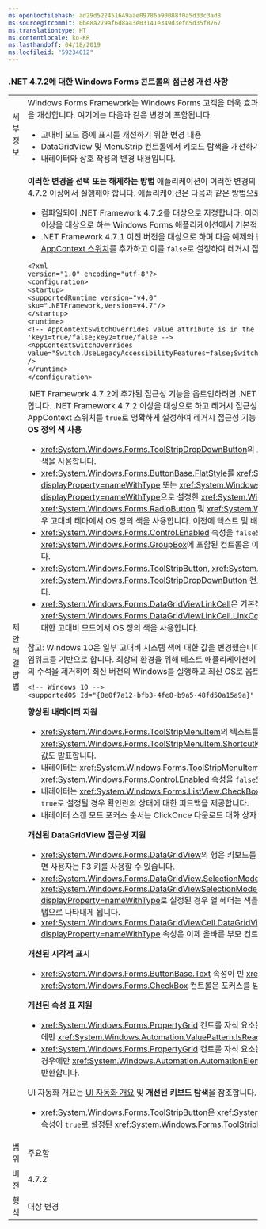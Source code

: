 ```yaml
---
ms.openlocfilehash: ad29d522451649aae09786a90088f0a5d33c3ad8
ms.sourcegitcommit: 0be8a279af6d8a43e03141e349d3efd5d35f8767
ms.translationtype: HT
ms.contentlocale: ko-KR
ms.lasthandoff: 04/18/2019
ms.locfileid: "59234012"
---
```

### <a name="accessibility-improvements-in-windows-forms-controls-for-net-472"></a>.NET 4.7.2에 대한 Windows Forms 콘트롤의 접근성 개선 사항

|   |   |
|---|---|
|세부 정보|Windows Forms Framework는 Windows Forms 고객을 더욱 효과적으로 지원하도록 접근성 기술로 작업하는 방법을 개선합니다. 여기에는 다음과 같은 변경이 포함됩니다.<ul><li>고대비 모드 중에 표시를 개선하기 위한 변경 내용</li><li>DataGridView 및 MenuStrip 컨트롤에서 키보드 탐색을 개선하기 위한 변경 내용입니다.</li><li>내레이터와 상호 작용의 변경 내용입니다.</li></ul> | 
| 제안 해결 방법 | <strong>이러한 변경을 선택 또는 해제하는 방법</strong> 애플리케이션이 이러한 변경의 이점을 활용하도록 하기 위해 .NET Framework 4.7.2 이상에서 실행해야 합니다. 애플리케이션은 다음과 같은 방법으로 이러한 변경의 이점을 활용할 수 있습니다.<ul><li>컴파일되어 .NET Framework 4.7.2를 대상으로 지정합니다. 이러한 접근성 변경 내용은 .NET Framework 4.7.2 이상을 대상으로 하는 Windows Forms 애플리케이션에서 기본적으로 활성화됩니다.</li><li>.NET Framework 4.7.1 이전 버전을 대상으로 하며 다음 예제와 같이 app.config 파일의 <code>&lt;runtime&gt;</code> 섹션에 [AppContext 스위치](~/docs/framework/configure-apps/file-schema/runtime/appcontextswitchoverrides-element.md)를 추가하고 이를 <code>false</code>로 설정하여 레거시 접근성 동작을 옵트아웃합니다.</li></ul><pre><code class="lang-xml">&lt;?xml version=&quot;1.0&quot; encoding=&quot;utf-8&quot;?&gt;&#13;&#10;&lt;configuration&gt;&#13;&#10;&lt;startup&gt;&#13;&#10;&lt;supportedRuntime version=&quot;v4.0&quot; sku=&quot;.NETFramework,Version=v4.7&quot;/&gt;&#13;&#10;&lt;/startup&gt;&#13;&#10;&lt;runtime&gt;&#13;&#10;&lt;!-- AppContextSwitchOverrides value attribute is in the form of &#39;key1=true/false;key2=true/false  --&gt;&#13;&#10;&lt;AppContextSwitchOverrides value=&quot;Switch.UseLegacyAccessibilityFeatures=false;Switch.UseLegacyAccessibilityFeatures.2=false&quot; /&gt;&#13;&#10;&lt;/runtime&gt;&#13;&#10;&lt;/configuration&gt;&#13;&#10;</code></pre>.NET Framework 4.7.2에 추가된 접근성 기능을 옵트인하려면 .NET Framework 4.7.1의 접근성 기능도 옵트인해야 합니다. .NET Framework 4.7.2 이상을 대상으로 하고 레거시 접근성 동작을 유지하려는 애플리케이션은 이 AppContext 스위치를 <code>true</code>로 명확하게 설정하여 레거시 접근성 기능 사용을 옵트인할 수 있습니다. <strong>고대비 테마에서 OS 정의 색 사용</strong><ul><li><xref:System.Windows.Forms.ToolStripDropDownButton>의 드롭다운 화살표는 이제 고대비 테마에서 OS 정의 색을 사용합니다.</li><li><xref:System.Windows.Forms.ButtonBase.FlatStyle>를 <xref:System.Windows.Forms.FlatStyle.Flat?displayProperty=nameWithType> 또는 <xref:System.Windows.Forms.FlatStyle.Popup?displayProperty=nameWithType>으로 설정한 <xref:System.Windows.Forms.Button>, <xref:System.Windows.Forms.RadioButton> 및 <xref:System.Windows.Forms.CheckBox> 컨트롤은 선택된 경우 고대비 테마에서 OS 정의 색을 사용합니다. 이전에 텍스트 및 배경색이 대비되지 않았고 읽기가 어려웠습니다.</li><li><xref:System.Windows.Forms.Control.Enabled> 속성을 <code>false</code>으로 설정한 <xref:System.Windows.Forms.GroupBox>에 포함된 컨트롤은 이제 고대비 테마에서 OS 정의 색을 사용하게 됩니다.</li><li><xref:System.Windows.Forms.ToolStripButton>, <xref:System.Windows.Forms.ToolStripComboBox> 및 <xref:System.Windows.Forms.ToolStripDropDownButton> 컨트롤이 고대비 모드에서 명도 대비를 증가시켰습니다.</li><li><xref:System.Windows.Forms.DataGridViewLinkCell>은 기본적으로 <xref:System.Windows.Forms.DataGridViewLinkCell.LinkColor?displayProperty=nameWithType> 속성에 대한 고대비 모드에서 OS 정의 색을 사용합니다.</li></ul>참고: Windows 10은 일부 고대비 시스템 색에 대한 값을 변경했습니다. Windows Forms Framework는 Win32 프레임워크를 기반으로 합니다. 최상의 환경을 위해 테스트 애플리케이션에 app.manifest 파일을 추가하고 다음과 같은 코드의 주석을 제거하여 최신 버전의 Windows를 실행하고 최신 OS로 옵트인합니다.<pre><code>&lt;!-- Windows 10 --&gt;&#13;&#10;&lt;supportedOS Id=&quot;{8e0f7a12-bfb3-4fe8-b9a5-48fd50a15a9a}&quot; /&gt;&#13;&#10;</code></pre><strong>향상된 내레이터 지원</strong><ul><li><xref:System.Windows.Forms.ToolStripMenuItem>의 텍스트를 발표할 경우 내레이터는 <xref:System.Windows.Forms.ToolStripMenuItem.ShortcutKeys?displayProperty=nameWithType> 속성 값도 발표합니다.</li><li>내레이터는 <xref:System.Windows.Forms.ToolStripMenuItem>이 해당 <xref:System.Windows.Forms.Control.Enabled> 속성을 <code>false</code>으로 설정할 때를 지정합니다.</li><li>내레이터는 <xref:System.Windows.Forms.ListView.CheckBoxes?displayProperty=nameWithType> 속성이 <code>true</code>로 설정될 경우 확인란의 상태에 대한 피드백을 제공합니다.</li><li>내레이터 스캔 모드 포커스 순서는 ClickOnce 다운로드 대화 상자 창에서 컨트롤의 시각적 개체 순서와 일치합니다.</li></ul><strong>개선된 DataGridView 접근성 지원</strong><ul><li><xref:System.Windows.Forms.DataGridView>의 행은 키보드를 사용하여 정렬할 수 있습니다. 현재 열로 정렬하려면 사용자는 F3 키를 사용할 수 있습니다.</li><li><xref:System.Windows.Forms.DataGridView.SelectionMode?displayProperty=nameWithType>이 <xref:System.Windows.Forms.DataGridViewSelectionMode.FullRowSelect?displayProperty=nameWithType>로 설정된 경우 열 헤더는 색을 변경하여 현재 행의 셀을 통해 현재 열을 사용자 탭으로 나타내게 됩니다.</li><li><xref:System.Windows.Forms.DataGridViewCell.DataGridViewCellAccessibleObject.Parent?displayProperty=nameWithType> 속성은 이제 올바른 부모 컨트롤을 반환합니다.</li></ul><strong>개선된 시각적 표시</strong><ul><li><xref:System.Windows.Forms.ButtonBase.Text> 속성이 빈 <xref:System.Windows.Forms.RadioButton> 및 <xref:System.Windows.Forms.CheckBox> 컨트롤은 포커스를 받을 때 포커스 표시기를 표시합니다.</li></ul><strong>개선된 속성 표 지원</strong><ul><li><xref:System.Windows.Forms.PropertyGrid> 컨트롤 자식 요소는 PropertyGrid 요소를 사용하도록 설정한 경우에만 <xref:System.Windows.Automation.ValuePattern.IsReadOnlyProperty> 속성에 대한 <code>true</code>를 반환합니다.</li><li><xref:System.Windows.Forms.PropertyGrid> 컨트롤 자식 요소는 PropertyGrid 요소를 사용자가 변경할 수 있는 경우에만 <xref:System.Windows.Automation.AutomationElement.IsEnabledProperty> 속성에 대한 <code>false</code>를 반환합니다.</li></ul>UI 자동화 개요는 [UI 자동화 개요](~/docs/framework/ui-automation/ui-automation-overview.md) 및 <strong>개선된 키보드 탐색</strong>을 참조합니다.<ul><li><xref:System.Windows.Forms.ToolStripButton>은 <xref:System.Windows.Forms.ToolStripPanel.TabStop> 속성이 <code>true</code>로 설정된 <xref:System.Windows.Forms.ToolStripPanel>에 포함된 경우 포커스를 허용합니다.</li></ul>|
|범위|주요함|
|버전|4.7.2|
|형식|대상 변경|
